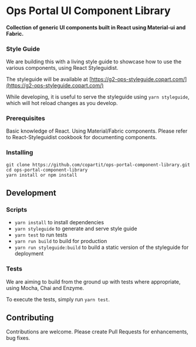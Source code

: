# Ops Portal UI Component Library

#### Collection of generic UI components built in React using Material-ui and Fabric.

### Style Guide

We are building this with a living style guide to showcase how to use the various components, using React Styleguidist.

The styleguide will be available at [https://g2-ops-styleguide.copart.com/](https://g2-ops-styleguide.copart.com/)

While developing, it is useful to serve the styleguide using `yarn styleguide`, which will hot reload changes as you develop.

### Prerequisites

Basic knowledge of React.
Using Material/Fabric components.
Please refer to React-Styleguidist cookbook for documenting components.

### Installing

```
git clone https://github.com/copartit/ops-portal-component-library.git
cd ops-portal-component-library
yarn install or npm install
```

## Development

### Scripts

- `yarn install` to install dependencies
- `yarn styleguide` to generate and serve style guide
- `yarn test` to run tests
- `yarn run build` to build for production
- `yarn run styleguide:build` to build a static version of the styleguide for deployment

### Tests

We are aiming to build from the ground up with tests where appropriate, using Mocha, Chai and Enzyme.

To execute the tests, simply run `yarn test`.

## Contributing

Contributions are welcome. Please create Pull Requests for enhancements, bug fixes.
